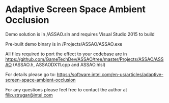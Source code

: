 # Adaptive Screen Space Ambient Occlusion

Demo solution is in /ASSAO.sln and requires Visual Studio 2015 to build

Pre-built demo binary is in /Projects/ASSAO/ASSAO.exe

All files required to port the effect to your codebase are in https://github.com/GameTechDev/ASSAO/tree/master/Projects/ASSAO/ASSAO
(ASSAO.h, ASSAODX11.cpp and ASSAO.hlsl)

For details please go to: https://software.intel.com/en-us/articles/adaptive-screen-space-ambient-occlusion

For any questions please feel free to contact the author at filip.strugar@intel.com